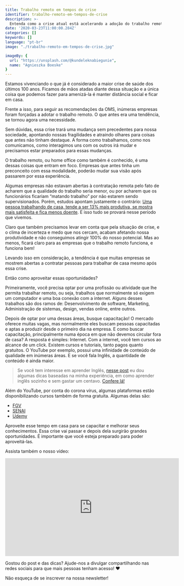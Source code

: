 ```yaml
---
title: Trabalho remoto em tempos de crise
identifier: trabalho-remoto-em-tempos-de-crise
description: >-
  Entenda como a crise atual está acelerando a adoção do trabalho remoto e como isso pode mudar para sempre o mercado de trabalho.
date: '2020-03-23T11:00:00.284Z'
categories: []
keywords: []
language: "pt-br"
image: "./trabalho-remoto-em-tempos-de-crise.jpg"

imageBy: {
  url: "https://unsplash.com/@kundeleknabiegunie",
  name: "Agnieszka Boeske"
}
---
```


Estamos vivenciando o que já é considerado a maior crise de saúde dos últimos 100 anos. Ficamos de mãos atadas diante dessa situação e a única coisa que podemos fazer para amenizá-la é manter distância social e ficar em casa.

Frente a isso, para seguir as recomendações da OMS, inúmeras empresas foram forçadas a adotar o trabalho remoto. O que antes era uma tendência, se tornou agora uma necessidade.

Sem dúvidas, essa crise trará uma mudança sem precedentes para nossa sociedade, apontando nossas fragilidades e atraindo olhares para coisas que antes não tinham destaque. A forma como trabalhamos, como nos comunicamos, como interagimos uns com os outros irá mudar e precisamos estar preparados para essas mudanças.


O trabalho remoto, ou home office como também é conhecido, é uma dessas coisas que entram em foco. Empresas que antes tinha um preconceito com essa modalidade, poderão mudar sua visão após passarem por essa experiência.


Algumas empresas não estavam abertas à contratação remota pelo fato de acharem que a qualidade do trabalho seria menor, ou por acharem que os funcionários ficariam “matando trabalho” por não estarem sendo supervisionados. Porém, estudos apontam justamente o contrário: <a href="https://exame.abril.com.br/carreira/todo-mundo-deveria-trabalhar-em-casa-defende-estudo-de-stanford/" target="_blank" rel="noopener noreferrer">Uma pessoa trabalhando de casa, tende a ser 13% mais produtiva, se mostra mais satisfeita e fica menos doente</a>. E isso tudo se provará nesse período que vivemos.

Claro que também precisamos levar em conta que pela situação de crise, e o clima de incerteza e medo que nos cercam, acabam afetando nossa produtividade e não conseguimos atingir 100% do nosso potencial. Mas ao menos, ficará claro para as empresas que o trabalho remoto funciona, e funciona bem!

Levando isso em consideração, a tendência é que muitas empresas se mostrem abertas a contratar pessoas para trabalhar de casa mesmo após essa crise.

Então como aproveitar essas oportunidades?

Primeiramente, você precisa optar por uma profissão ou atividade que lhe permita trabalhar remoto, ou seja, trabalhos que normalmente só exigem um computador e uma boa conexão com a internet. Alguns desses trabalhos são dos ramos de: Desenvolvimento de software, Marketing, Administração de sistemas, design, vendas online, entre outros.

Depois de optar por uma dessas áreas, busque capacitação! O mercado oferece muitas vagas, mas normalmente eles buscam pessoas capacitadas e aptas a produzir desde o primeiro dia na empresa. E como buscar capacitação, principalmente numa época em que não devemos circular fora de casa? A resposta é simples: Internet.
Com a internet, você tem cursos ao alcance de um click. Existem cursos e tutoriais, tanto pagos quanto gratuitos. O YouTube por exemplo, possui uma infinidade de conteúdo de qualidade em inúmeras áreas. E se você fala Inglês, a quantidade de conteúdo é ainda maior.

> Se você tem interesse em aprender Inglês, [nesse post](https://www.viniciusdacal.com/blog/2020/02/13/como-aprendi-ingles-sem-gastar-um-centavo) eu dou algumas dicas baseadas na minha experiência, em como aprender inglês sozinho e sem gastar um centavo. [Confere lá!](https://www.viniciusdacal.com/blog/2020/02/13/como-aprendi-ingles-sem-gastar-um-centavo)


Além do YouTube, por conta do corona vírus, algumas plataformas estão disponibilizando cursos também de forma gratuita. Algumas delas são:

 - <a rel="noopener noreferrer" href="https://estagioonline.com/cursos/coronavirus-55-cursos-online-gratuitos-da-fgv-para-fazer-durante-a-quarentena?ref=eo">FGV</a>
 - <a rel="noopener noreferrer" href="https://engenhariae.com.br/editorial/colunas/senai-libera-12-cursos-online-gratuitos-e-com-certificados">SENAI</a>
 - <a rel="noopener noreferrer" href="https://engenhariae.com.br/editorial/colunas/udemy-libera-40-cursos-gratuitamente-da-area-de-programacao-e-tecnologia-2">Udemy</a>


Aproveite esse tempo em casa para se capacitar e melhorar seus conhecimentos. Essa crise vai passar e depois dela surgirão grandes oportunidades. É importante que você esteja preparado para poder aproveitá-las.

Assista também o nosso vídeo:
<iframe width="560" height="315" src="https://www.youtube.com/embed/ci5ntkqCAsU" frameborder="0" allow="accelerometer; autoplay; encrypted-media; gyroscope; picture-in-picture" allowfullscreen></iframe>

Gostou do post e das dicas? Ajude-nos a divulgar compartilhando nas redes sociais para que mais pessoas tenham acesso! ❤️️

Não esqueça de se inscrever na nossa newsletter!

